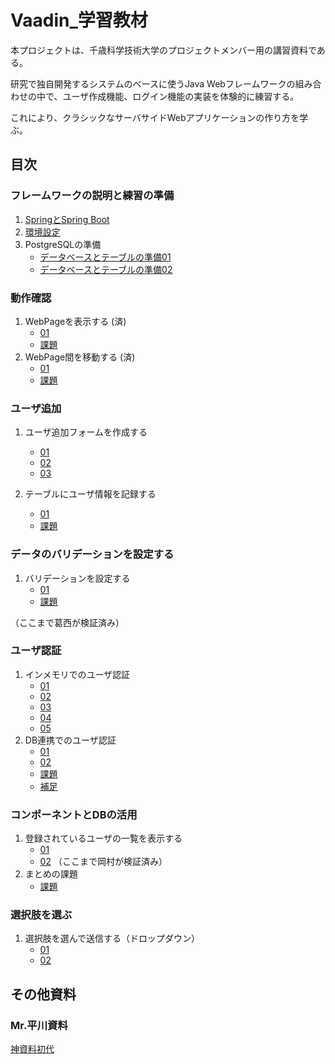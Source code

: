 # Vaadin_学習教材

本プロジェクトは、千歳科学技術大学のプロジェクトメンバー用の講習資料である。

研究で独自開発するシステムのベースに使うJava Webフレームワークの組み合わせの中で、ユーザ作成機能、ログイン機能の実装を体験的に練習する。

これにより、クラシックなサーバサイドWebアプリケーションの作り方を学ぶ。


## 目次

### フレームワークの説明と練習の準備

1. [SpringとSpring Boot](/説明と準備/Spring.md)
2. [環境設定](/説明と準備/環境設定.md)
3. PostgreSQLの準備
   - [データベースとテーブルの準備01](./説明と準備/データベース01.md)
   - [データベースとテーブルの準備02](./説明と準備/データベース02.md)

### 動作確認
1. WebPageを表示する (済)
   - [01](/動作確認/01.md)
   - [課題](/動作確認/課題01.md)
2. WebPage間を移動する (済)
   - [01](/動作確認/02.md)
   - [課題](/動作確認/課題02.md)

### ユーザ追加
1. ユーザ追加フォームを作成する
   - [01](/ユーザ追加/01.md)
   - [02](./ユーザ追加/02.md)
   - [03](./ユーザ追加/03.md)

3. テーブルにユーザ情報を記録する
   - [01](/ユーザ追加/04.md)
   - [課題](./ユーザ追加/課題.md)

### データのバリデーションを設定する
1. バリデーションを設定する
   - [01](/ユーザー認証/データのバリデーションを設定する/01.md)
   - [課題](/ユーザー認証/データのバリデーションを設定する/課題.md)

（ここまで葛西が検証済み）
### ユーザ認証
1. インメモリでのユーザ認証
   - [01](./ユーザー認証/01.md)
   - [02](./ユーザー認証/02.md)
   - [03](./ユーザー認証/03.md)
   - [04](./ユーザー認証/04.md)
   - [05](./ユーザー認証/05.md)
2. DB連携でのユーザ認証
   - [01](./ユーザー認証/06.md)
   - [02](./ユーザー認証/07.md)
   - [課題](./ユーザー認証/課題.md)
   - [補足](./ユーザー認証/補足.md)

### コンポーネントとDBの活用

1. 登録されているユーザの一覧を表示する
   - [01](/コンポDB/01.md)
   - [02](/コンポDB/02.md) （ここまで岡村が検証済み）
2. まとめの課題
   - [課題](/コンポDB/課題.md)

### 選択肢を選ぶ

1. 選択肢を選んで送信する（ドロップダウン）
   - [01](/選択肢/01.md)
   - [02](/選択肢/02.md)


## その他資料
### Mr.平川資料
  [神資料初代](./Vaadin資料.md)
